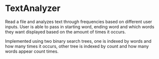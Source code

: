 # TextAnalyzer

Read a file and analyzes text through frequencies based on different user inputs.
User is able to pass in starting word, ending word and which words they want displayed
based on the amount of times it occurs.

Implemented using two binary search trees, one is indexed by words and how many times it occurs, 
other tree is indexed by count and how many words appear count times.
